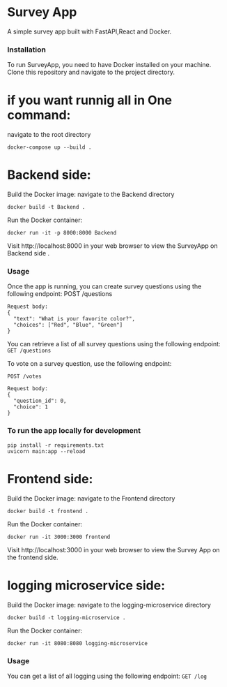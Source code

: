 # Survey App

A simple survey app built with FastAPI,React and Docker.

### Installation

To run SurveyApp, you need to have Docker installed on your machine. Clone this repository and navigate to the project directory.

# if you want runnig all in One command:

navigate to the root directory

`docker-compose up --build .`

# Backend side:

Build the Docker image:
navigate to the Backend directory

`docker build -t Backend .`

Run the Docker container:

`docker run -it -p 8000:8000 Backend`

Visit http://localhost:8000 in your web browser to view the SurveyApp on Backend side .

### Usage

Once the app is running, you can create survey questions using the following endpoint:
POST /questions

    Request body:
    {
      "text": "What is your favorite color?",
      "choices": ["Red", "Blue", "Green"]
    }

You can retrieve a list of all survey questions using the following endpoint:
`GET /questions
`

To vote on a survey question, use the following endpoint:

    POST /votes

    Request body:
    {
      "question_id": 0,
      "choice": 1
    }

### To run the app locally for development

    pip install -r requirements.txt
    uvicorn main:app --reload

# Frontend side:

Build the Docker image:
navigate to the Frontend directory

`docker build -t frontend .`

Run the Docker container:

`docker run -it 3000:3000 frontend`

Visit http://localhost:3000 in your web browser to view the Survey App on the frontend side.

# logging microservice side:

Build the Docker image:
navigate to the logging-microservice directory

`docker build -t logging-microservice .`

Run the Docker container:

`docker run -it 8080:8080 logging-microservice`

### Usage

You can get a list of all logging using the following endpoint:
`GET /log`
